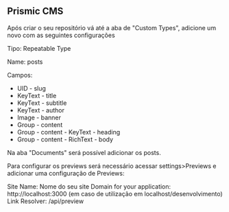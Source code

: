## Prismic CMS

Após criar o seu repositório vá até a aba de "Custom Types", adicione um novo com as seguintes configurações

Tipo: Repeatable Type

Name: posts

Campos:

- UID - slug
- KeyText - title
- KeyText - subtitle
- KeyText - author
- Image - banner
- Group - content
- Group - content - KeyText - heading
- Group - content - RichText - body

Na aba "Documents" será possível adicionar os posts.

Para configurar os previews será necessário acessar settings>Previews e adicionar uma configuração de Previews:

Site Name: Nome do seu site
Domain for your application: http://localhost:3000 (em caso de utilização em localhost/desenvolvimento)
Link Resolver: /api/preview
